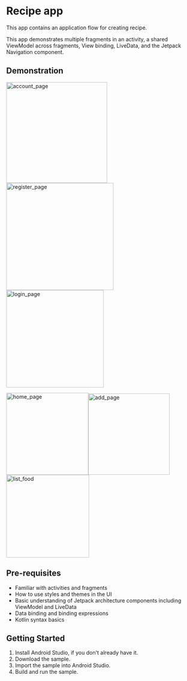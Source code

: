 Recipe app
=================================

This app contains an application flow for creating recipe.

This app demonstrates multiple fragments in an activity, a shared ViewModel across fragments,
View binding, LiveData, and the Jetpack Navigation component.


Demonstration
--------------
<img width="269" alt="account_page" src="https://github.com/YapChenLeong/RecipeApp/assets/18753613/82594d5d-1419-43ab-b3b0-c85fa5e7519f"><img width="286" alt="register_page" src="https://github.com/YapChenLeong/RecipeApp/assets/18753613/363c8e95-044d-4b6c-8e2f-966a1756eefd"><img width="260" alt="login_page" src="https://github.com/YapChenLeong/RecipeApp/assets/18753613/875fb36e-d5e1-45c5-b43a-4da1556ad78c">

<img width="219" alt="home_page" src="https://github.com/YapChenLeong/RecipeApp/assets/18753613/5cb5554f-b9f0-4465-bd76-560b00787a93"><img width="217" alt="add_page" src="https://github.com/YapChenLeong/RecipeApp/assets/18753613/1938ddcb-799c-462c-b09e-130fb9fa93da"><img width="221" alt="list_food" src="https://github.com/YapChenLeong/RecipeApp/assets/18753613/e3380b55-3660-4e76-94a1-1ab68605c898">






Pre-requisites
--------------
* Familiar with activities and fragments
* How to use styles and themes in the UI
* Basic understanding of Jetpack architecture components including ViewModel and LiveData
* Data binding and binding expressions
* Kotlin syntax basics


Getting Started
---------------
1. Install Android Studio, if you don't already have it.
2. Download the sample.
3. Import the sample into Android Studio.
4. Build and run the sample.
